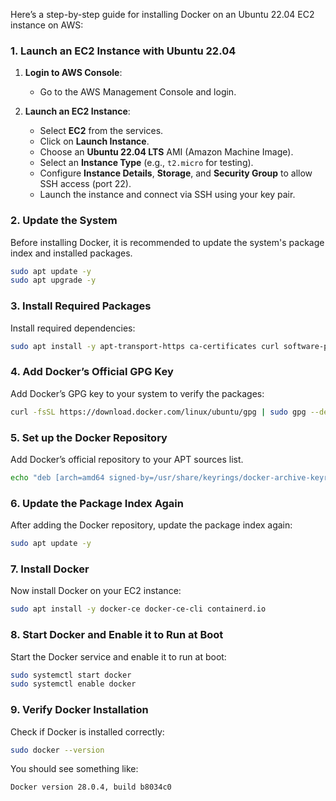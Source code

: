 Here’s a step-by-step guide for installing Docker on an Ubuntu 22.04 EC2 instance on AWS:

### **1. Launch an EC2 Instance with Ubuntu 22.04**

1. **Login to AWS Console**:
   - Go to the AWS Management Console and login.

2. **Launch an EC2 Instance**:
   - Select **EC2** from the services.
   - Click on **Launch Instance**.
   - Choose an **Ubuntu 22.04 LTS** AMI (Amazon Machine Image).
   - Select an **Instance Type** (e.g., `t2.micro` for testing).
   - Configure **Instance Details**, **Storage**, and **Security Group** to allow SSH access (port 22).
   - Launch the instance and connect via SSH using your key pair.

### **2. Update the System**

Before installing Docker, it is recommended to update the system's package index and installed packages.

```bash
sudo apt update -y
sudo apt upgrade -y
```

### **3. Install Required Packages**

Install required dependencies:

```bash
sudo apt install -y apt-transport-https ca-certificates curl software-properties-common
```

### **4. Add Docker’s Official GPG Key**

Add Docker’s GPG key to your system to verify the packages:

```bash
curl -fsSL https://download.docker.com/linux/ubuntu/gpg | sudo gpg --dearmor -o /usr/share/keyrings/docker-archive-keyring.gpg
```

### **5. Set up the Docker Repository**

Add Docker’s official repository to your APT sources list.

```bash
echo "deb [arch=amd64 signed-by=/usr/share/keyrings/docker-archive-keyring.gpg] https://download.docker.com/linux/ubuntu $(lsb_release -cs) stable" | sudo tee /etc/apt/sources.list.d/docker.list > /dev/null
```

### **6. Update the Package Index Again**

After adding the Docker repository, update the package index again:

```bash
sudo apt update -y
```

### **7. Install Docker**

Now install Docker on your EC2 instance:

```bash
sudo apt install -y docker-ce docker-ce-cli containerd.io
```

### **8. Start Docker and Enable it to Run at Boot**

Start the Docker service and enable it to run at boot:

```bash
sudo systemctl start docker
sudo systemctl enable docker
```

### **9. Verify Docker Installation**

Check if Docker is installed correctly:

```bash
sudo docker --version
```

You should see something like:
```
Docker version 28.0.4, build b8034c0

```
